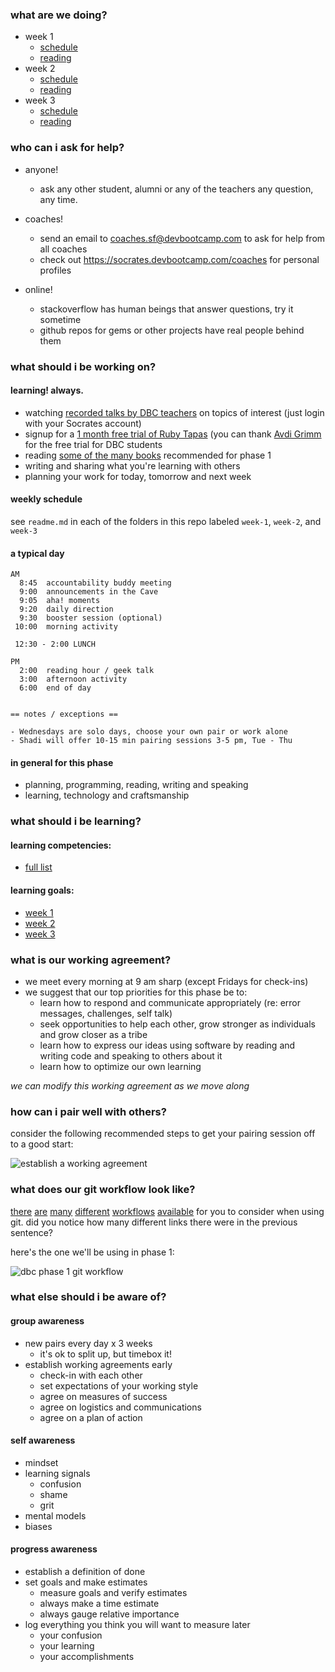 ### what are we doing?

- week 1
  - [schedule](https://github.com/banana-slugs-2014/phase-1-guide/tree/master/week-1)
  - [reading](https://github.com/banana-slugs-2014/phase-1-guide/tree/master/week-1#reading)
- week 2
  - [schedule](https://github.com/banana-slugs-2014/phase-1-guide/tree/master/week-2)
  - [reading](https://github.com/banana-slugs-2014/phase-1-guide/tree/master/week-2#reading)
- week 3
  - [schedule](https://github.com/banana-slugs-2014/phase-1-guide/tree/master/week-3)
  - [reading](https://github.com/banana-slugs-2014/phase-1-guide/tree/master/week-3#reading)

### who can i ask for help?

- anyone!  
  - ask any other student, alumni or any of the teachers any question, any time.

- coaches!  
  - send an email to coaches.sf@devbootcamp.com to ask for help from all coaches
  - check out https://socrates.devbootcamp.com/coaches for personal profiles

- online!
  - stackoverflow has human beings that answer questions, try it sometime
  - github repos for gems or other projects have real people behind them


### what should i be working on?

#### learning! always.

- watching [recorded talks by DBC teachers](http://talks.devbootcamp.com) on topics of interest (just login with your Socrates account)
- signup for a [1 month free trial of Ruby Tapas](https://rubytapas.dpdcart.com/subscriber/add?plan_id=10&plan_term_id=117) (you can thank [Avdi Grimm](http://about.avdi.org) for the free trial for DBC students
- reading [some of the many books](https://www.dropbox.com/sh/ldrnf12rpx78eye/Kb1a8z2LFx) recommended for phase 1
- writing and sharing what you're learning with others
- planning your work for today, tomorrow and next week


#### weekly schedule

see `readme.md` in each of the folders in this repo labeled `week-1`, `week-2`, and `week-3`


#### a typical day

```text
AM
  8:45  accountability buddy meeting
  9:00  announcements in the Cave
  9:05  aha! moments
  9:20  daily direction
  9:30  booster session (optional)
 10:00  morning activity

 12:30 - 2:00 LUNCH

PM
  2:00  reading hour / geek talk
  3:00  afternoon activity
  6:00  end of day


== notes / exceptions == 

- Wednesdays are solo days, choose your own pair or work alone
- Shadi will offer 10-15 min pairing sessions 3-5 pm, Tue - Thu
```

#### in general for this phase

- planning, programming, reading, writing and speaking
- learning, technology and craftsmanship


### what should i be learning?

#### learning competencies:
- [full list](https://github.com/banana-slugs-2014/phase-1-guide/blob/master/learning-competencies.md)

#### learning goals:
- [week 1](week-1/learning-goals.md)
- [week 2](week-2/learning-goals.md)
- [week 3](week-3/learning-goals.md)


### what is our working agreement?

- we meet every morning at 9 am sharp (except Fridays for check-ins)
- we suggest that our top priorities for this phase be to:
  - learn how to respond and communicate appropriately (re: error messages, challenges, self talk)
  - seek opportunities to help each other, grow stronger as individuals and grow closer as a tribe
  - learn how to express our ideas using software by reading and writing code and speaking to others about it
  - learn how to optimize our own learning

*we can modify this working agreement as we move along*

### how can i pair well with others?

consider the following recommended steps to get your pairing session off to a good start:

![establish a working agreement](http://f.cl.ly/items/0F2v1l1u1k2w2K290u35/Screen%20Shot%202014-01-27%20at%205.31.34%20PM.png "working agreements make pairing easy")


### what does our git workflow look like?

[there](http://nvie.com/posts/a-successful-git-branching-model/) [are](https://www.atlassian.com/git/workflows) [many](http://scottchacon.com/2011/08/31/github-flow.html) [different](http://git-scm.com/book/en/Distributed-Git-Distributed-Workflows) [workflows](http://randyfay.com/content/rebase-workflow-git) [available](http://stackoverflow.com/a/2429011/2836874) for you to consider when using git.  did you notice how many different links there were in the previous sentence?

here's the one we'll be using in phase 1:

![dbc phase 1 git workflow](http://f.cl.ly/items/2G3j3O2X1a1I09432b1q/Screen%20Shot%202014-01-27%20at%205.36.27%20PM.png "git workflow for phase 1")


### what else should i be aware of?

#### group awareness

- new pairs every day x 3 weeks
  - it's ok to split up, but timebox it!
- establish working agreements early
  - check-in with each other
  - set expectations of your working style
  - agree on measures of success
  - agree on logistics and communications
  - agree on a plan of action

#### self awareness

- mindset
- learning signals
  - confusion
  - shame
  - grit
- mental models
- biases

#### progress awareness

- establish a definition of done
- set goals and make estimates
  - measure goals and verify estimates
  - always make a time estimate
  - always gauge relative importance
- log everything you think you will want to measure later
  - your confusion
  - your learning
  - your accomplishments

